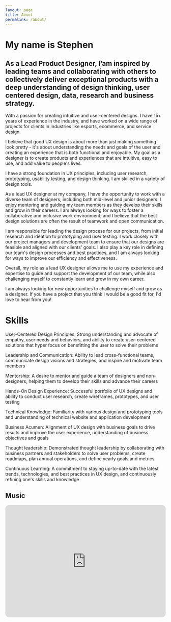 ```yaml
---
layout: page
title: About
permalink: /about/
---
```


# My name is Stephen

## As a Lead Product Designer, I’am inspired by leading teams and collaborating with others to collectively deliver exceptional products with a deep understanding of design thinking, user centered design, data, research and business strategy.

With a passion for creating intuitive and user-centered designs. I have 15+ years of experience in the industry, and have worked on a wide range of projects for clients in industries like esports, ecommerce, and service design.

I believe that good UX design is about more than just making something look pretty - it's about understanding the needs and goals of the user and creating an experience that is both functional and enjoyable. My goal as a designer is to create products and experiences that are intuitive, easy to use, and add value to people's lives.

I have a strong foundation in UX principles, including user research, prototyping, usability testing, and design thinking. I am skilled in a variety of design tools.

As a lead UX designer at my company, I have the opportunity to work with a diverse team of designers, including both mid-level and junior designers. I enjoy mentoring and guiding my team members as they develop their skills and grow in their careers. I am always looking for ways to foster a collaborative and inclusive work environment, and I believe that the best design solutions are often the result of teamwork and open communication.

I am responsible for leading the design process for our projects, from initial research and ideation to prototyping and user testing. I work closely with our project managers and development team to ensure that our designs are feasible and aligned with our clients' goals. I also play a key role in defining our team's design processes and best practices, and I am always looking for ways to improve our efficiency and effectiveness.

Overall, my role as a lead UX designer allows me to use my experience and expertise to guide and support the development of our team, while also challenging myself to constantly learn and grow in my own career.

I am always looking for new opportunities to challenge myself and grow as a designer. If you have a project that you think I would be a good fit for, I'd love to hear from you!

# Skills

User-Centered Design Principles: Strong understanding and advocate of empathy, user needs and behaviors, and ability to create user-centered solutions that hyper focus on benefitting the user to solve their problems

Leadership and Communication: Ability to lead cross-functional teams, communicate design visions and strategies, and inspire and motivate team members

Mentorship: A desire to mentor and guide a team of designers and non-designers, helping them to develop their skills and advance their careers

Hands-On Design Experience: Successful portfolio of UX designs and ability to conduct user research, create wireframes, prototypes, and user testing

Technical Knowledge: Familiarity with various design and prototyping tools and understanding of technical website and application development

Business Acumen: Alignment of UX design with business goals to drive results and improve the user experience, understanding of business objectives and goals

Thought leadership: Demonstrated thought leadership by collaborating with business partners and stakeholders to solve user problems, create roadmaps, plan annual operations, and define yearly goals and metrics

Continuous Learning: A commitment to staying up-to-date with the latest trends, technologies, and best practices in UX design, and continuously refining one's skills and knowledge

## Music
<iframe style="border-radius:12px" src="https://open.spotify.com/embed/playlist/1QhBi9a92RYsGpCeDj2fEz?utm_source=generator&theme=0" width="100%" height="352" frameBorder="0" allowfullscreen="" allow="autoplay; clipboard-write; encrypted-media; fullscreen; picture-in-picture" loading="lazy"></iframe>